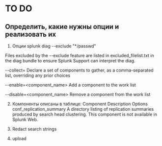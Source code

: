 # TO DO
## Определить, какие нужны опции и реализовать их

1. Опции
splunk diag --exclude "*/passwd"

Files excluded by the --exclude feature are listed in excluded_filelist.txt in the diag bundle to ensure Splunk Support can interpret the diag.


  --collect=<list>      Declare a set of components to gather, as a
                      comma-separated list, overriding any prior choices

  --enable=<component_name>
                      Add a component to the work list

  --disable=<component_name>
                      Remove a component from the work list

2. Компоненты описаны в таблице:
Component	Description	Options
conf_replication_summary	A directory listing of replication summaries produced by search head clustering. This component is not available in Splunk Web.	

3. Redact search strings

4. upload
